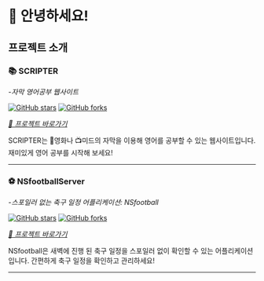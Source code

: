# 👋 안녕하세요!

## 프로젝트 소개

### 📚 SCRIPTER

-*자막 영어공부 웹사이트*

[![GitHub stars](https://img.shields.io/github/stars/ksaw1228/SCRIPTER)](https://github.com/ksaw1228/SCRIPTER)
[![GitHub forks](https://img.shields.io/github/forks/ksaw1228/SCRIPTER)](https://github.com/ksaw1228/SCRIPTER)

_[🔗 프로젝트 바로가기](https://github.com/ksaw1228/SCRIPTER)_

SCRIPTER는 🎥영화나 📺미드의 자막을 이용해 영어를 공부할 수 있는 웹사이트입니다. 재미있게 영어 공부를 시작해 보세요!

---

### ⚽️ NSfootballServer

-*스포일러 없는 축구 일정 어플리케이션: NSfootball*

[![GitHub stars](https://img.shields.io/github/stars/ksaw1228/NSfootballServer)](https://github.com/ksaw1228/NSfootballServer)
[![GitHub forks](https://img.shields.io/github/forks/ksaw1228/NSfootballServer)](https://github.com/ksaw1228/NSfootballServer)

_[🔗 프로젝트 바로가기](https://github.com/ksaw1228/NSfootballServer)_

NSfootball은 새벽에 진행 된 축구 일정을 스포일러 없이 확인할 수 있는 어플리케이션입니다. 간편하게 축구 일정을 확인하고 관리하세요!

---
